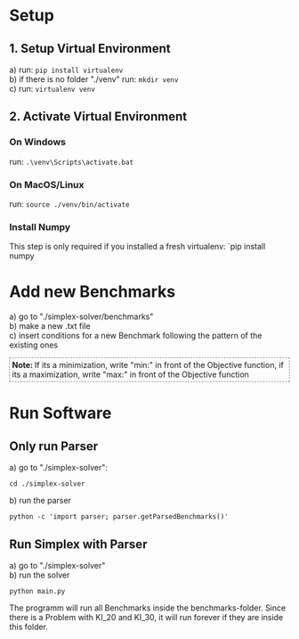 # Setup

## 1. Setup Virtual Environment

a) run: `pip install virtualenv`<br>
b) if there is no folder "./venv" run: `mkdir venv`<br>
c) run: `virtualenv venv`<br>

## 2. Activate Virtual Environment

### On Windows

run: `.\venv\Scripts\activate.bat`

### On MacOS/Linux

run: `source ./venv/bin/activate`

### Install Numpy
This step is only required if you installed a fresh virtualenv: ´pip install numpy

# Add new Benchmarks

a) go to "./simplex-solver/benchmarks"<br>
b) make a new .txt file<br>
c) insert conditions for a new Benchmark following the pattern of the existing ones

<div style="border: 1px dashed grey; padding: 4px"><strong>Note: </strong>If its a minimization, write "min:" in front of the Objective function, if its a maximization, write "max:" in front of the Objective function</div>

# Run Software

## Only run Parser

a) go to "./simplex-solver":

```
cd ./simplex-solver
```

b) run the parser

```
python -c 'import parser; parser.getParsedBenchmarks()'
```

## Run Simplex with Parser

a) go to "./simplex-solver"<br>
b) run the solver

```
python main.py
```

The programm will run all Benchmarks inside the benchmarks-folder. Since there is a Problem with KI_20 and KI_30, it will run forever if they are inside this folder.
